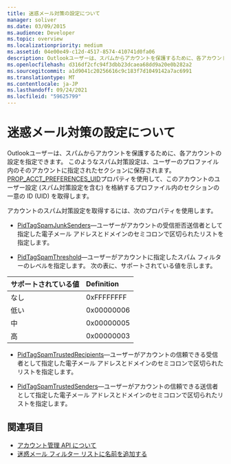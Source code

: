 ```yaml
---
title: 迷惑メール対策の設定について
manager: soliver
ms.date: 03/09/2015
ms.audience: Developer
ms.topic: overview
ms.localizationpriority: medium
ms.assetid: 04e00e49-c12d-4517-8574-410741d0fa06
description: Outlookユーザーは、スパムからアカウントを保護するために、各アカウントの設定を指定できます。 このようなスパム対策設定は、ユーザーのプロファイル内のそのアカウントに指定されたセクションに保存されます。
ms.openlocfilehash: d316df2cfc94f3dbb23dcaea68dd9a20e0b282a2
ms.sourcegitcommit: a1d9041c20256616c9c183f7d1049142a7ac6991
ms.translationtype: MT
ms.contentlocale: ja-JP
ms.lasthandoff: 09/24/2021
ms.locfileid: "59625799"
---
```

# <a name="about-anti-spam-settings"></a>迷惑メール対策の設定について

Outlookユーザーは、スパムからアカウントを保護するために、各アカウントの設定を指定できます。 このようなスパム対策設定は、ユーザーのプロファイル内のそのアカウントに指定されたセクションに保存されます。 [PROP_ACCT_PREFERENCES_UID](prop_acct_preferences_uid.md)プロパティを使用して、このアカウントのユーザー設定 (スパム対策設定を含む) を格納するプロファイル内のセクションの一意の ID (UID) を取得します。 
  
アカウントのスパム対策設定を取得するには、次のプロパティを使用します。
  
- [PidTagSpamJunkSenders](https://msdn.microsoft.com/library/3c5182a7-7d7a-48e8-b9cb-5abd7739f0fd%28Office.15%29.aspx)—ユーザーがアカウントの受信拒否送信者として指定した電子メール アドレスとドメインのセミコロンで区切られたリストを指定します。
    
- [PidTagSpamThreshold](https://msdn.microsoft.com/library/2b2d6b8e-e3dd-4a9b-8bb5-53add675605d%28Office.15%29.aspx)—ユーザーがアカウントに指定したスパム フィルターのレベルを指定します。 次の表に、サポートされている値を示します。
    
|サポートされている値 |Definition |
|:-----|:-----|
|なし  <br/> |0xFFFFFFFF  <br/> |
|低い  <br/> |0x00000006  <br/> |
|中  <br/> |0x00000005  <br/> |
|高  <br/> |0x00000003  <br/> |
   
- [PidTagSpamTrustedRecipients](https://msdn.microsoft.com/library/59f43316-3ff6-4ed0-bc29-b31039192b08%28Office.15%29.aspx)—ユーザーがアカウントの信頼できる受信者として指定した電子メール アドレスとドメインのセミコロンで区切られたリストを指定します。
    
- [PidTagSpamTrustedSenders](https://msdn.microsoft.com/library/8e3f0094-e64b-4828-ba8f-5eed35f85366%28Office.15%29.aspx)—ユーザーがアカウントの信頼できる送信者として指定した電子メール アドレスとドメインのセミコロンで区切られたリストを指定します。
    
## <a name="see-also"></a>関連項目

- [アカウント管理 API について](about-the-account-management-api.md)
- [迷惑メール フィルター リストに名前を追加する](https://office.microsoft.com/en-us/outlook-help/add-names-to-the-junk-email-filter-lists-HA010355043.aspx?CTT=1)


